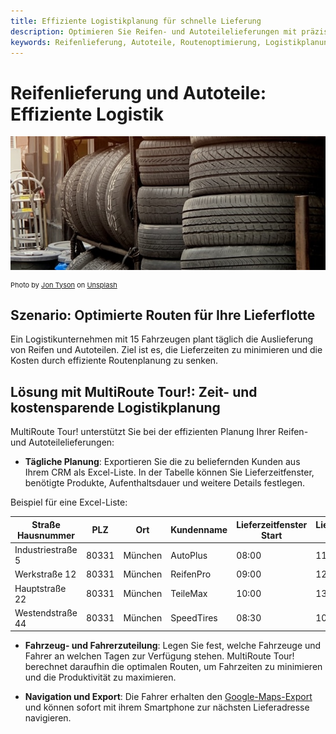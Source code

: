 ```yaml
---
title: Effiziente Logistikplanung für schnelle Lieferung
description: Optimieren Sie Reifen- und Autoteilelieferungen mit präziser Planung und Routenoptimierung. Reduzieren Sie Fahrzeiten und sparen Sie Kosten.
keywords: Reifenlieferung, Autoteile, Routenoptimierung, Logistikplanung, schnelle Lieferung, MultiRoute Tour, kostengünstig, Lieferung
---
```


# Reifenlieferung und Autoteile: Effiziente Logistik

![!](assets/reifen.jpg "Effiziente Routenplanung für Ersatzteillieferungen")

<div style="font-size: 11px">
Photo by <a href="https://unsplash.com/@jontyson?utm_content=creditCopyText&utm_medium=referral&utm_source=unsplash">Jon Tyson</a> on <a href="https://unsplash.com/photos/orange-traffic-cone-near-pile-of-vehicle-tires-rRaApBvfSkA?utm_content=creditCopyText&utm_medium=referral&utm_source=unsplash">Unsplash</a></div>

## Szenario: Optimierte Routen für Ihre Lieferflotte

Ein Logistikunternehmen mit 15 Fahrzeugen plant täglich die Auslieferung von Reifen und Autoteilen. Ziel ist es, die Lieferzeiten zu minimieren und die Kosten durch effiziente Routenplanung zu senken.

## Lösung mit MultiRoute Tour!: Zeit- und kostensparende Logistikplanung

MultiRoute Tour! unterstützt Sie bei der effizienten Planung Ihrer Reifen- und Autoteilelieferungen:

* **Tägliche Planung**: Exportieren Sie die zu beliefernden Kunden aus Ihrem CRM als Excel-Liste. In der Tabelle können Sie Lieferzeitfenster, benötigte Produkte, Aufenthaltsdauer und weitere Details festlegen.

Beispiel für eine Excel-Liste:

| Straße Hausnummer | PLZ  | Ort        | Kundenname | Lieferzeitfenster Start | Lieferzeitfenster Ende | Aufenthaltsdauer (Sek.) | 
|------------------|------|------------|------------|-------------------------|------------------------|-------------------------|
| Industriestraße 5 | 80331| München    | AutoPlus   | 08:00                   | 11:00                  | 1800                    | 
| Werkstraße 12     | 80331| München    | ReifenPro  | 09:00                   | 12:00                  | 1800                    |
| Hauptstraße 22    | 80331| München    | TeileMax   | 10:00                   | 13:00                  | 1800                    |
| Westendstraße 44  | 80331| München    | SpeedTires | 08:30                   | 10:00                  | 1800                    |

* **Fahrzeug- und Fahrerzuteilung**: Legen Sie fest, welche Fahrzeuge und Fahrer an welchen Tagen zur Verfügung stehen. MultiRoute Tour! berechnet daraufhin die optimalen Routen, um Fahrzeiten zu minimieren und die Produktivität zu maximieren.

* **Navigation und Export**: Die Fahrer erhalten den [Google-Maps-Export](../tour/#tour-exportieren) und können sofort mit ihrem Smartphone zur nächsten Lieferadresse navigieren.
